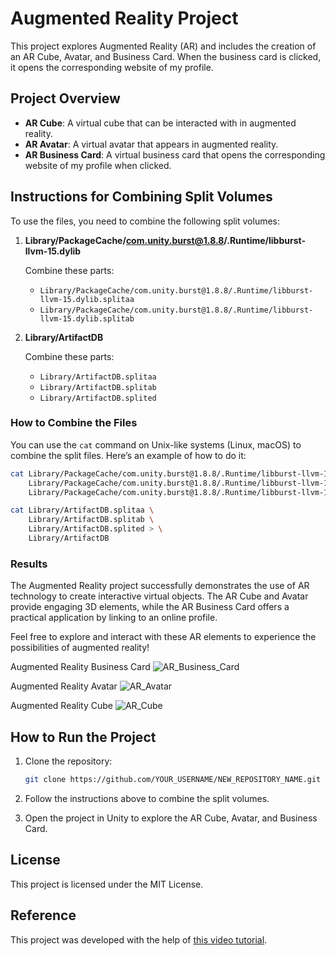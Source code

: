 
# Augmented Reality Project

This project explores Augmented Reality (AR) and includes the creation of an AR Cube, Avatar, and Business Card. When the business card is clicked, it opens the corresponding website of my profile.

## Project Overview

- **AR Cube**: A virtual cube that can be interacted with in augmented reality.
- **AR Avatar**: A virtual avatar that appears in augmented reality.
- **AR Business Card**: A virtual business card that opens the corresponding website of my profile when clicked.

## Instructions for Combining Split Volumes

To use the files, you need to combine the following split volumes:

1. **Library/PackageCache/com.unity.burst@1.8.8/.Runtime/libburst-llvm-15.dylib**

   Combine these parts:
   - `Library/PackageCache/com.unity.burst@1.8.8/.Runtime/libburst-llvm-15.dylib.splitaa`
   - `Library/PackageCache/com.unity.burst@1.8.8/.Runtime/libburst-llvm-15.dylib.splitab`

2. **Library/ArtifactDB**

   Combine these parts:
   - `Library/ArtifactDB.splitaa`
   - `Library/ArtifactDB.splitab`
   - `Library/ArtifactDB.splited`

### How to Combine the Files

You can use the `cat` command on Unix-like systems (Linux, macOS) to combine the split files. Here’s an example of how to do it:

```sh
cat Library/PackageCache/com.unity.burst@1.8.8/.Runtime/libburst-llvm-15.dylib.splitaa \
    Library/PackageCache/com.unity.burst@1.8.8/.Runtime/libburst-llvm-15.dylib.splitab > \
    Library/PackageCache/com.unity.burst@1.8.8/.Runtime/libburst-llvm-15.dylib

cat Library/ArtifactDB.splitaa \
    Library/ArtifactDB.splitab \
    Library/ArtifactDB.splited > \
    Library/ArtifactDB
```

### Results

The Augmented Reality project successfully demonstrates the use of AR technology to create interactive virtual objects. The AR Cube and Avatar provide engaging 3D elements, while the AR Business Card offers a practical application by linking to an online profile.

Feel free to explore and interact with these AR elements to experience the possibilities of augmented reality!

Augmented Reality Business Card
![AR_Business_Card](https://github.com/user-attachments/assets/215a88d1-59e4-4901-ac43-c48ea35ef31a)

Augmented Reality Avatar
![AR_Avatar](https://github.com/user-attachments/assets/502d9405-2785-452a-8105-d7175267f5e7)

Augmented Reality Cube
![AR_Cube](https://github.com/user-attachments/assets/dad072dd-adef-46fb-a3e4-2a10eadf52ad)

## How to Run the Project

1. Clone the repository:
   ```sh
   git clone https://github.com/YOUR_USERNAME/NEW_REPOSITORY_NAME.git
   ```

2. Follow the instructions above to combine the split volumes.

3. Open the project in Unity to explore the AR Cube, Avatar, and Business Card.

## License

This project is licensed under the MIT License.

## Reference

This project was developed with the help of [this video tutorial](https://www.youtube.com/watch?v=WzfDo2Wpxks&t=33748s).



